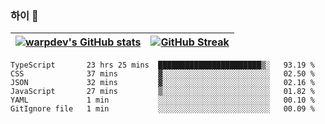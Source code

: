 
### 하이 👋
[![warpdev's GitHub stats](https://github-readme-stats.vercel.app/api?username=warpdev&show_icons=true&theme=vue-dark)](#) |[![GitHub Streak](https://github-readme-streak-stats.herokuapp.com/?user=warpdev&theme=dark)](#)
--- | --- |
<!--START_SECTION:waka-->

```text
TypeScript       23 hrs 25 mins  ███████████████████████▒░   93.19 %
CSS              37 mins         ▓░░░░░░░░░░░░░░░░░░░░░░░░   02.50 %
JSON             32 mins         ▓░░░░░░░░░░░░░░░░░░░░░░░░   02.16 %
JavaScript       27 mins         ▒░░░░░░░░░░░░░░░░░░░░░░░░   01.82 %
YAML             1 min           ░░░░░░░░░░░░░░░░░░░░░░░░░   00.10 %
GitIgnore file   1 min           ░░░░░░░░░░░░░░░░░░░░░░░░░   00.09 %
```

<!--END_SECTION:waka-->

<!--
**warpdev/warpdev** is a ✨ _special_ ✨ repository because its `README.md` (this file) appears on your GitHub profile.

Here are some ideas to get you started:

- 🔭 I’m currently working on ...
- 🌱 I’m currently learning ...
- 👯 I’m looking to collaborate on ...
- 🤔 I’m looking for help with ...
- 💬 Ask me about ...
- 📫 How to reach me: ...
- 😄 Pronouns: ...
- ⚡ Fun fact: ...
-->
